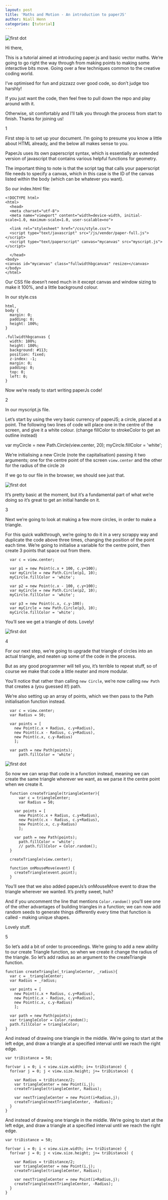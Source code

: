 ```yaml
---
layout: post
title: 'Maths and Motion - An introduction to paperJS'
author: Niall Henn
categories: [tutorial]
---
```


![first dot](/img/blog/maths-and-motion/nh-maths-01.jpg)

Hi there,

This is a tutorial aimed at introducing paper.js and basic vector maths. We’re going to go right the way through from making points to making some interactive bits move.
Going over a few techniques common to the creative coding world.

I’ve optimised for fun and pizzazz over good code, so don’t judge too harshly!

If you just want the code, then feel free to pull down the repo and play around with it.

Otherwise, sit comfortably and I’ll talk you through the process from start to finish. Thanks for joining us!

1

First step is to set up your document. I’m going to presume you know a little about HTML already, and the below all makes sense to you.

PaperJs uses its own paperscript syntax, which is essentially an extended version of javascript that contains various helpful functions for geometry.

The important thing to note is that the script tag that calls your paperscript file needs to specify a canvas, which in this case is the ID of the canvas listed within the body (which can be whatever you want).

So our index.html file:

    <!DOCTYPE html>
    <html>
      <head>
      <meta charset="utf-8">
      <meta name="viewport" content="width=device-width, initial-scale=1.0, maximum-scale=1.0, user-scalable=no">

      <link rel="stylesheet" href="/css/style.css">
      <script type="text/javascript" src="/js/vendor/paper-full.js"></script>
      <script type="text/paperscript" canvas="mycanvas" src="myscript.js"></script>

      </head>
    <body>
    <canvas id="mycanvas" class="fullwidthbgcanvas" resize></canvas>
    </body>
    </html>


Our CSS file doesn’t need much in it except canvas and window sizing to make it 100%, and a little background colour.

In our style.css

    html,
    body {
      margin: 0;
      padding: 0;
      height: 100%;
    }

    .fullwidthbgcanvas {
      width: 100%;
      height: 100%;
      background: #113;
      position: fixed;
      z-index: -1;
      margin: 0;
      padding: 0;
      top: 0;
      left: 0;
    }

Now we’re ready to start writing paperJs code!

2

In our myscript.js file.

Let’s start by using the very basic currency of paperJS; a circle, placed at a point. The following two lines of code will place one in the centre of the screen, and give it a white colour. (change fillColor to strokeColor to get an outline instead)

  var myCircle = new Path.Circle(view.center, 20);
  myCircle.fillColor = 'white';

We’re initialising a new Circle (note the capitalisation) passing it two arguments; one for the centre point of the screen `view.center` and the other for the radius of the circle `20`

If we go to our file in the browser, we should see just that.

![first dot](/img/blog/maths-and-motion/nh-maths-02.jpg)

It’s pretty basic at the moment, but it’s a fundamental part of what we’re doing so it’s great to get an initial handle on it.

3

Next we’re going to look at making a few more circles, in order to make a triangle.

For this quick walkthrough, we’re going to do it in a very scrappy way and duplicate the code above three times, changing the position of the point each time.
We’re going to initialise a variable for the centre point, then create 3 points that space out from there.

      var c = view.center;

      var p1 = new Point(c.x + 100, c.y+100);
      var myCircle = new Path.Circle(p1, 10);
      myCircle.fillColor = 'white';

      var p2 = new Point(c.x - 100, c.y+100);
      var myCircle = new Path.Circle(p2, 10);
      myCircle.fillColor = 'white';

      var p3 = new Point(c.x, c.y-100);
      var myCircle = new Path.Circle(p3, 10);
      myCircle.fillColor = 'white';

You’ll see we get a triangle of dots.
Lovely!

![first dot](/img/blog/maths-and-motion/nh-maths-03.jpg)


4

For our next step, we’re going to upgrade that triangle of circles into an actual triangle, and neaten up some of the code in the process.

But as any good programmer will tell you, it’s terrible to repeat stuff, so of course we make that code a little neater and more modular.

You’ll notice that rather than calling `new Circle`, we’re now calling `new Path` that creates a (you guessed it!) path.

We’re also setting up an array of points, which we then pass to the Path initialisation function instead.

      var c = view.center;
      var Radius = 50;

      var points = [
        new Point(c.x + Radius, c.y+Radius),
        new Point(c.x - Radius, c.y+Radius),
        new Point(c.x, c.y-Radius)
        ];

      var path = new Path(points);
          path.fillColor = 'white';

![first dot](/img/blog/maths-and-motion/nh-maths-04.jpg)

So now we can wrap that code in a function instead, meaning we can create the same triangle wherever we want, as we parse it the centre point when we create it.

      function createTriangle(triangleCenter){
          var c = triangleCenter;
          var Radius = 50;

        var points = [
          new Point(c.x + Radius, c.y+Radius),
          new Point(c.x - Radius, c.y+Radius),
          new Point(c.x, c.y-Radius)
          ];

        var path = new Path(points);
          path.fillColor = 'white';
          // path.fillColor = Color.random();
      }

      createTriangle(view.center);

      function onMouseMove(event) {
        createTriangle(event.point);
      }

You’ll see that we also added paperJs’s onMouseMove event to draw the triangle wherever we wanted. It’s pretty sweet, huh?

And if you uncomment the line that mentions `Color.random()` you’ll see one of the other advantages of building triangles in a function; we can now add random seeds to generate things differently every time that function is called - making unique shapes.

Lovely stuff.


5

So let’s add a bit of order to proceedings.
We’re going to add a new ability to our create Triangle function, so when we create it change the radius of the triangle.
So let’s add radius as an argument to the createTriangle function.

    function createTriangle(_triangleCenter, _radius){
      var c = _triangleCenter;
      var Radius = _radius;

      var points = [
        new Point(c.x + Radius, c.y+Radius),
        new Point(c.x - Radius, c.y+Radius),
        new Point(c.x, c.y-Radius)
        ];

      var path = new Path(points);
      var triangleColor = Color.random();
      path.fillColor = triangleColor;
    }

And instead of drawing one triangle in the middle.
We’re going to start at the left edge, and draw a triangle at a specified interval until we reach the right edge.

    var triDistance = 50;

    for(var i = 0; i < view.size.width; i+= triDistance) {
      for(var j = 0; j < view.size.height; j+= triDistance) {

        var Radius = triDistance/2;
        var triangleCenter = new Point(i,j);
        createTriangle(triangleCenter, Radius);

        var nextTriangleCenter = new Point(i+Radius,j);
        createTriangle(nextTriangleCenter, -Radius);
      }
    }


And instead of drawing one triangle in the middle.
We’re going to start at the left edge, and draw a triangle at a specified interval until we reach the right edge.

    var triDistance = 50;

    for(var i = 0; i < view.size.width; i+= triDistance) {
      for(var j = 0; j < view.size.height; j+= triDistance) {

        var Radius = triDistance/2;
        var triangleCenter = new Point(i,j);
        createTriangle(triangleCenter, Radius);

        var nextTriangleCenter = new Point(i+Radius,j);
        createTriangle(nextTriangleCenter, -Radius);
      }
    }

